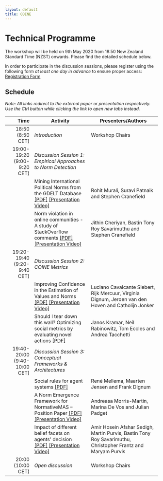 ```yaml
---
layout: default
title: COINE
---
```


# Technical Programme

The workshop will be held on 9th May 2020 from 18:50 New Zealand Standard Time (NZST) onwards. Please find the detailed schedule below.

In order to participate in the discussion sessions, please register using the following form *at least one day in advance* to ensure proper access: [Registration Form](https://forms.office.com/Pages/ResponsePage.aspx?id=cgahCS-CZ0SluluzdZZ8BQdL_VDtSf5KqxIe0t_wrZRUMTNUMVdCNUZQSDZENERJVktZVDRJTlAwMiQlQCN0PWcu)


## Schedule

*Note: All links redirect to the external paper or presentation respectively. Use the Ctrl button while clicking the link to open new tabs instead.*

| Time           |      Activity      |  Presenters/Authors |
|-----------------:|-----------------------|------|
| 18:50 (8:50 CET) | *Introduction* | Workshop Chairs |
| 19:00-19:20 (9:00-9:20 CET) | *Discussion Session 1: Empirical Approaches to Norm Detection* | |
| | Mining International Political Norms from the GDELT Database [\[PDF\]](https://arxiv.org/abs/2003.14027) [\[Presentation Video\]](https://screencast-o-matic.com/watch/cYfYbtzNFy) | Rohit Murali, Suravi Patnaik and Stephen Cranefield |
| | Norm violation in online communities - A study of StackOverflow comments [\[PDF\]](https://arxiv.org/abs/2004.05589) [\[Presentation Video\]](https://underline.io/lecture/95-norm-violation) | Jithin Cheriyan, Bastin Tony Roy Savarimuthu and Stephen Cranefield |
| 19:20-19:40 (9:20-9:40 CET) | *Discussion Session 2: COINE Metrics* | |
| | Improving Confidence in the Estimation of Values and Norms [\[PDF\]](https://arxiv.org/abs/2004.01056) [\[Presentation Video\]](https://underline.io/lecture/97-improving-confidence-in-the-estimation-of-values-and-norms) | Luciano Cavalcante Siebert, Rijk Mercuur, Virginia Dignum, Jeroen van den Hoven and Catholijn Jonker |
| | Should I tear down this wall? Optimizing social metrics by evaluating novel actions [\[PDF\]](https://arxiv.org/abs/2004.07625) | Janos Kramar, Neil Rabinowitz, Tom Eccles and Andrea Tacchetti |
| 19:40-20:00 (9:40-10:00 CET) | *Discussion Session 3: Conceptual Frameworks & Architectures* | |
| | Social rules for agent systems [\[PDF\]](https://arxiv.org/abs/2004.12797) | René Mellema, Maarten Jensen and Frank Dignum |
| | A Norm Emergence Framework for NormativeMAS – Position Paper  [\[PDF\]](https://arxiv.org/abs/2004.02575) [\[Presentation Video\]](https://underline.io/lecture/115-a-norm-emergence-framework-for-normative-mas-position-paper) | Andreasa Morris-Martin, Marina De Vos and Julian Padget |
| | Impact of different belief facets on agents' decision [\[PDF\]](https://arxiv.org/abs/2004.11858) [\[Presentation Video\]](https://screencast-o-matic.com/watch/cYfZXgAwvJ) | Amir Hosein Afshar Sedigh, Martin Purvis, Bastin Tony Roy Savarimuthu, Christopher Frantz and Maryam Purvis |
| 20:00 (10:00 CET) | *Open discussion* | Workshop Chairs |